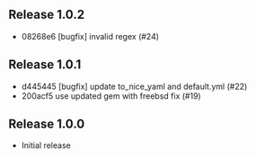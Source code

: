 ## Release 1.0.2

* 08268e6 [bugfix] invalid regex (#24)

## Release 1.0.1

* d445445 [bugfix] update to_nice_yaml and default.yml (#22)
* 200acf5 use updated gem with freebsd fix (#19)

## Release 1.0.0

* Initial release
